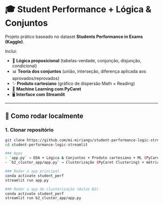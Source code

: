 # 🎓 Student Performance + Lógica & Conjuntos

Projeto prático baseado no dataset **Students Performance in Exams (Kaggle)**.

Inclui:
- 🔢 **Lógica proposicional** (tabelas-verdade, conjunção, disjunção, condicional)
- 📊 **Teoria dos conjuntos** (união, interseção, diferença aplicada aos aprovados/reprovados)
- ✨ **Produto cartesiano** (gráfico de dispersão Math × Reading)
- 🤖 **Machine Learning com PyCaret**
- 🖥 **Interface com Streamlit**

---

## 🚀 Como rodar localmente

### 1. Clonar repositório
```bash
git clone https://github.com/mi-miriangs/student-performance-logic-streamlit.git
cd student-performance-logic-streamlit

### Apps
- `app.py` → EDA + Lógica & Conjuntos + Produto cartesiano + ML (PyCaret Classificação)
- `b2_cluster_app/app.py` → Clusterização (PyCaret Clustering) + métricas + dendrograma + heatmap

### Rodar o app principal
conda activate student_perf
streamlit run app.py

### Rodar o app de clusterização (Aulas B2)
conda activate student_perf
streamlit run b2_cluster_app/app.py

